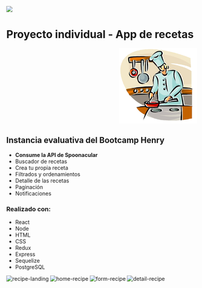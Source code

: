 <p align='left'>
    <img src='https://static.wixstatic.com/media/85087f_0d84cbeaeb824fca8f7ff18d7c9eaafd~mv2.png/v1/fill/w_160,h_30,al_c,q_85,usm_0.66_1.00_0.01/Logo_completo_Color_1PNG.webp' </img>
</p>

# Proyecto individual - App de recetas

<p align="right">
  <img height="200" src="./cooking.png" />
</p>

## Instancia evaluativa del Bootcamp Henry

- <b>Consume la API de Spoonacular</b>
- Buscador de recetas
- Crea tu propia receta
- Filtrados y ordenamientos
- Detalle de las recetas
- Paginación
- Notificaciones

### Realizado con:
- React
- Node
- HTML
- CSS
- Redux
- Express
- Sequelize
- PostgreSQL

![recipe-landing](https://user-images.githubusercontent.com/53587594/127255229-00f847f2-7e61-432b-b545-4ea882d60e4d.png)
![home-recipe](https://user-images.githubusercontent.com/53587594/127255233-66013543-9526-4616-981a-1fac437220da.png)
![form-recipe](https://user-images.githubusercontent.com/53587594/127255237-0044d95c-d4aa-48dc-8d46-f1afa36bcbf0.png)
![detail-recipe](https://user-images.githubusercontent.com/53587594/127255239-4e068d35-3601-4bab-bbdb-a491bf5c3531.png)
